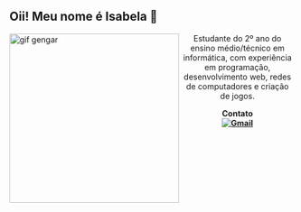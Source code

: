 ## Oii! Meu nome é Isabela 🎀

<img src="https://img1.picmix.com/output/stamp/normal/1/4/7/4/2704741_73fff.gif" alt="gif gengar" min-width="300px" max-width="300px" width="300px" align="left">

<p align="center"> 
  Estudante do 2º ano do ensino médio/técnico em informática, com experiência em programação, desenvolvimento web, redes de computadores e criação de jogos.
</p>

</p>
<p align="center">
  <strong>Contato<strong><br>
  <a href="mailto:brunomichel00@gmail.com" title="Gmail">
  <img src="https://img.shields.io/badge/-Gmail-FF0000?style=flat-square&labelColor=FF0000&logo=gmail&logoColor=white&link=LINK-DO-SEU-GMAIL" alt="Gmail"/></a>
</p>
